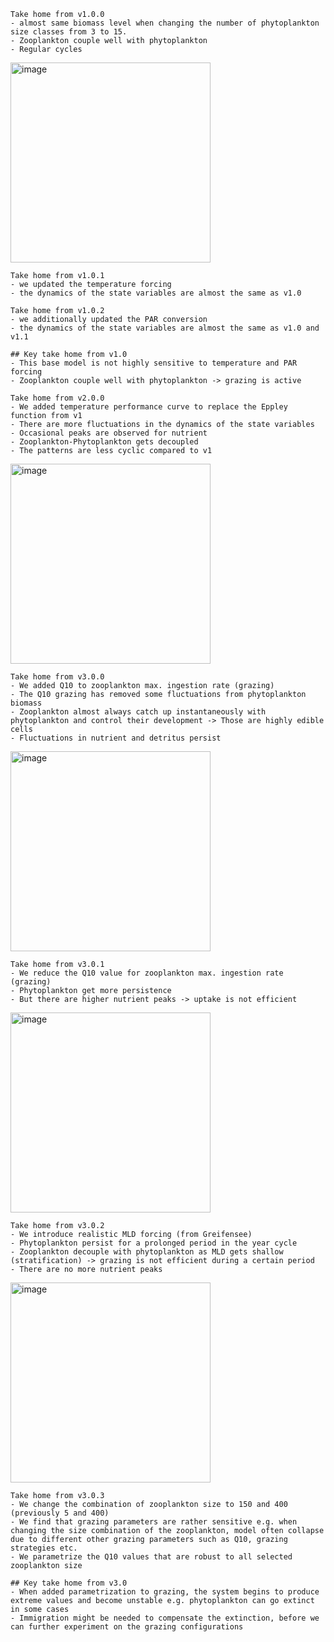 ```
Take home from v1.0.0
- almost same biomass level when changing the number of phytoplankton size classes from 3 to 15.
- Zooplankton couple well with phytoplankton
- Regular cycles
```
<img width="320" alt="image" src="https://github.com/Debbcwing/TempSizeMod/assets/51200142/37fcb989-6a5e-4d4d-92dc-ca65864a964d">

```
Take home from v1.0.1
- we updated the temperature forcing 
- the dynamics of the state variables are almost the same as v1.0
```

```
Take home from v1.0.2
- we additionally updated the PAR conversion
- the dynamics of the state variables are almost the same as v1.0 and v1.1
```

```
## Key take home from v1.0
- This base model is not highly sensitive to temperature and PAR forcing
- Zooplankton couple well with phytoplankton -> grazing is active
```


```
Take home from v2.0.0
- We added temperature performance curve to replace the Eppley function from v1
- There are more fluctuations in the dynamics of the state variables
- Occasional peaks are observed for nutrient
- Zooplankton-Phytoplankton gets decoupled
- The patterns are less cyclic compared to v1
```
<img width="320" alt="image" src="https://github.com/Debbcwing/TempSizeMod/assets/51200142/b79de3e8-614d-44e5-8d9a-f8c2aae8352e">


```
Take home from v3.0.0
- We added Q10 to zooplankton max. ingestion rate (grazing)
- The Q10 grazing has removed some fluctuations from phytoplankton biomass
- Zooplankton almost always catch up instantaneously with phytoplankton and control their development -> Those are highly edible cells
- Fluctuations in nutrient and detritus persist
```
<img width="320" alt="image" src="https://github.com/Debbcwing/TempSizeMod/assets/51200142/92375cbe-67ee-4244-8bbb-ae4cef80b4b3">

```
Take home from v3.0.1
- We reduce the Q10 value for zooplankton max. ingestion rate (grazing)
- Phytoplankton get more persistence
- But there are higher nutrient peaks -> uptake is not efficient
```
<img width="320" alt="image" src="https://github.com/Debbcwing/TempSizeMod/assets/51200142/c1d480e1-6e9b-40ec-9c4e-c10a4673ec87">

```
Take home from v3.0.2
- We introduce realistic MLD forcing (from Greifensee)
- Phytoplankton persist for a prolonged period in the year cycle
- Zooplankton decouple with phytoplankton as MLD gets shallow (stratification) -> grazing is not efficient during a certain period
- There are no more nutrient peaks
```
<img width="320" alt="image" src="https://github.com/Debbcwing/TempSizeMod/assets/51200142/dcaf2373-80e2-46d1-8759-cdf46392eb67">

```
Take home from v3.0.3
- We change the combination of zooplankton size to 150 and 400 (previously 5 and 400)
- We find that grazing parameters are rather sensitive e.g. when changing the size combination of the zooplankton, model often collapse due to different other grazing parameters such as Q10, grazing strategies etc.
- We parametrize the Q10 values that are robust to all selected zooplankton size
```

```
## Key take home from v3.0
- When added parametrization to grazing, the system begins to produce extreme values and become unstable e.g. phytoplankton can go extinct in some cases
- Immigration might be needed to compensate the extinction, before we can further experiment on the grazing configurations
```
